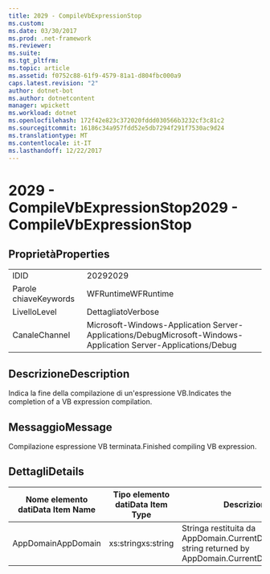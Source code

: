 ```yaml
---
title: 2029 - CompileVbExpressionStop
ms.custom: 
ms.date: 03/30/2017
ms.prod: .net-framework
ms.reviewer: 
ms.suite: 
ms.tgt_pltfrm: 
ms.topic: article
ms.assetid: f0752c88-61f9-4579-81a1-d804fbc000a9
caps.latest.revision: "2"
author: dotnet-bot
ms.author: dotnetcontent
manager: wpickett
ms.workload: dotnet
ms.openlocfilehash: 172f42e823c372020fddd030566b3232cf3c81c2
ms.sourcegitcommit: 16186c34a957fdd52e5db7294f291f7530ac9d24
ms.translationtype: MT
ms.contentlocale: it-IT
ms.lasthandoff: 12/22/2017
---
```

# <a name="2029---compilevbexpressionstop"></a><span data-ttu-id="12344-102">2029 - CompileVbExpressionStop</span><span class="sxs-lookup"><span data-stu-id="12344-102">2029 - CompileVbExpressionStop</span></span>
## <a name="properties"></a><span data-ttu-id="12344-103">Proprietà</span><span class="sxs-lookup"><span data-stu-id="12344-103">Properties</span></span>  
  
|||  
|-|-|  
|<span data-ttu-id="12344-104">ID</span><span class="sxs-lookup"><span data-stu-id="12344-104">ID</span></span>|<span data-ttu-id="12344-105">2029</span><span class="sxs-lookup"><span data-stu-id="12344-105">2029</span></span>|  
|<span data-ttu-id="12344-106">Parole chiave</span><span class="sxs-lookup"><span data-stu-id="12344-106">Keywords</span></span>|<span data-ttu-id="12344-107">WFRuntime</span><span class="sxs-lookup"><span data-stu-id="12344-107">WFRuntime</span></span>|  
|<span data-ttu-id="12344-108">Livello</span><span class="sxs-lookup"><span data-stu-id="12344-108">Level</span></span>|<span data-ttu-id="12344-109">Dettagliato</span><span class="sxs-lookup"><span data-stu-id="12344-109">Verbose</span></span>|  
|<span data-ttu-id="12344-110">Canale</span><span class="sxs-lookup"><span data-stu-id="12344-110">Channel</span></span>|<span data-ttu-id="12344-111">Microsoft-Windows-Application Server-Applications/Debug</span><span class="sxs-lookup"><span data-stu-id="12344-111">Microsoft-Windows-Application Server-Applications/Debug</span></span>|  
  
## <a name="description"></a><span data-ttu-id="12344-112">Descrizione</span><span class="sxs-lookup"><span data-stu-id="12344-112">Description</span></span>  
 <span data-ttu-id="12344-113">Indica la fine della compilazione di un'espressione VB.</span><span class="sxs-lookup"><span data-stu-id="12344-113">Indicates the completion of a VB expression compilation.</span></span>  
  
## <a name="message"></a><span data-ttu-id="12344-114">Messaggio</span><span class="sxs-lookup"><span data-stu-id="12344-114">Message</span></span>  
 <span data-ttu-id="12344-115">Compilazione espressione VB terminata.</span><span class="sxs-lookup"><span data-stu-id="12344-115">Finished compiling VB expression.</span></span>  
  
## <a name="details"></a><span data-ttu-id="12344-116">Dettagli</span><span class="sxs-lookup"><span data-stu-id="12344-116">Details</span></span>  
  
|<span data-ttu-id="12344-117">Nome elemento dati</span><span class="sxs-lookup"><span data-stu-id="12344-117">Data Item Name</span></span>|<span data-ttu-id="12344-118">Tipo elemento dati</span><span class="sxs-lookup"><span data-stu-id="12344-118">Data Item Type</span></span>|<span data-ttu-id="12344-119">Descrizione</span><span class="sxs-lookup"><span data-stu-id="12344-119">Description</span></span>|  
|--------------------|--------------------|-----------------|  
|<span data-ttu-id="12344-120">AppDomain</span><span class="sxs-lookup"><span data-stu-id="12344-120">AppDomain</span></span>|<span data-ttu-id="12344-121">xs:string</span><span class="sxs-lookup"><span data-stu-id="12344-121">xs:string</span></span>|<span data-ttu-id="12344-122">Stringa restituita da AppDomain.CurrentDomain.FriendlyName.</span><span class="sxs-lookup"><span data-stu-id="12344-122">The string returned by AppDomain.CurrentDomain.FriendlyName.</span></span>|
